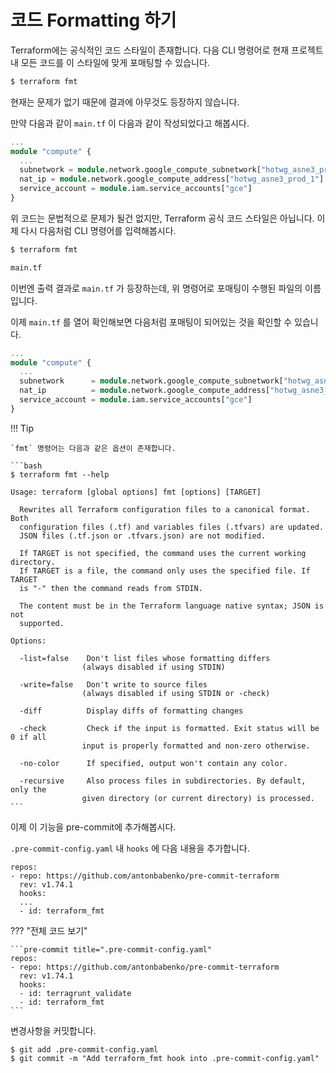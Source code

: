 # 코드 Formatting 하기

Terraform에는 공식적인 코드 스타일이 존재합니다. 
다음 CLI 명령어로 현재 프로젝트 내 모든 코드를 이 스타일에 맞게 포매팅할 수 있습니다.

```bash
$ terraform fmt
```

현재는 문제가 없기 때문에 결과에 아무것도 등장하지 않습니다.

만약 다음과 같이 `main.tf` 이 다음과 같이 작성되었다고 해봅시다.

```tf title="main.tf"
...
module "compute" {
  ...
  subnetwork = module.network.google_compute_subnetwork["hotwg_asne3_prod_1"]
  nat_ip = module.network.google_compute_address["hotwg_asne3_prod_1"]
  service_account = module.iam.service_accounts["gce"]
}
```

위 코드는 문법적으로 문제가 될건 없지만, Terraform 공식 코드 스타일은 아닙니다.
이제 다시 다음처럼 CLI 명령어를 입력해봅시다.

```bash
$ terraform fmt

main.tf
```

이번엔 출력 결과로 `main.tf` 가 등장하는데, 위 명령어로 포매팅이 수행된 파일의 이름입니다.

이제 `main.tf` 를 열어 확인해보면 다음처럼 포매팅이 되어있는 것을 확인할 수 있습니다.

```tf title="main.tf"
...
module "compute" {
  ...
  subnetwork      = module.network.google_compute_subnetwork["hotwg_asne3_prod_1"]
  nat_ip          = module.network.google_compute_address["hotwg_asne3_prod_1"]
  service_account = module.iam.service_accounts["gce"]
}
```

!!! Tip

    `fmt` 명령어는 다음과 같은 옵션이 존재합니다.

    ```bash
    $ terraform fmt --help

    Usage: terraform [global options] fmt [options] [TARGET]

      Rewrites all Terraform configuration files to a canonical format. Both
      configuration files (.tf) and variables files (.tfvars) are updated.
      JSON files (.tf.json or .tfvars.json) are not modified.

      If TARGET is not specified, the command uses the current working directory.
      If TARGET is a file, the command only uses the specified file. If TARGET
      is "-" then the command reads from STDIN.

      The content must be in the Terraform language native syntax; JSON is not
      supported.

    Options:

      -list=false    Don't list files whose formatting differs
                    (always disabled if using STDIN)

      -write=false   Don't write to source files
                    (always disabled if using STDIN or -check)

      -diff          Display diffs of formatting changes

      -check         Check if the input is formatted. Exit status will be 0 if all
                    input is properly formatted and non-zero otherwise.

      -no-color      If specified, output won't contain any color.

      -recursive     Also process files in subdirectories. By default, only the
                    given directory (or current directory) is processed.
    ```

이제 이 기능을 pre-commit에 추가해봅시다.

`.pre-commit-config.yaml` 내 `hooks` 에 다음 내용을 추가합니다.

```pre-commit title=".pre-commit-config.yaml"
repos:
- repo: https://github.com/antonbabenko/pre-commit-terraform
  rev: v1.74.1
  hooks:
  ...
  - id: terraform_fmt
```

??? "전체 코드 보기"

    ```pre-commit title=".pre-commit-config.yaml"
    repos:
    - repo: https://github.com/antonbabenko/pre-commit-terraform
      rev: v1.74.1
      hooks:
      - id: terragrunt_validate
      - id: terraform_fmt
    ```

변경사항을 커밋합니다.

```
$ git add .pre-commit-config.yaml
$ git commit -m "Add terraform_fmt hook into .pre-commit-config.yaml"
```